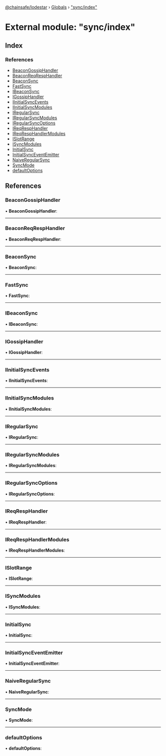 [@chainsafe/lodestar](../README.md) › [Globals](../globals.md) › ["sync/index"](_sync_index_.md)

# External module: "sync/index"

## Index

### References

* [BeaconGossipHandler](_sync_index_.md#beacongossiphandler)
* [BeaconReqRespHandler](_sync_index_.md#beaconreqresphandler)
* [BeaconSync](_sync_index_.md#beaconsync)
* [FastSync](_sync_index_.md#fastsync)
* [IBeaconSync](_sync_index_.md#ibeaconsync)
* [IGossipHandler](_sync_index_.md#igossiphandler)
* [IInitialSyncEvents](_sync_index_.md#iinitialsyncevents)
* [IInitialSyncModules](_sync_index_.md#iinitialsyncmodules)
* [IRegularSync](_sync_index_.md#iregularsync)
* [IRegularSyncModules](_sync_index_.md#iregularsyncmodules)
* [IRegularSyncOptions](_sync_index_.md#iregularsyncoptions)
* [IReqRespHandler](_sync_index_.md#ireqresphandler)
* [IReqRespHandlerModules](_sync_index_.md#ireqresphandlermodules)
* [ISlotRange](_sync_index_.md#islotrange)
* [ISyncModules](_sync_index_.md#isyncmodules)
* [InitialSync](_sync_index_.md#initialsync)
* [InitialSyncEventEmitter](_sync_index_.md#initialsynceventemitter)
* [NaiveRegularSync](_sync_index_.md#naiveregularsync)
* [SyncMode](_sync_index_.md#syncmode)
* [defaultOptions](_sync_index_.md#defaultoptions)

## References

###  BeaconGossipHandler

• **BeaconGossipHandler**:

___

###  BeaconReqRespHandler

• **BeaconReqRespHandler**:

___

###  BeaconSync

• **BeaconSync**:

___

###  FastSync

• **FastSync**:

___

###  IBeaconSync

• **IBeaconSync**:

___

###  IGossipHandler

• **IGossipHandler**:

___

###  IInitialSyncEvents

• **IInitialSyncEvents**:

___

###  IInitialSyncModules

• **IInitialSyncModules**:

___

###  IRegularSync

• **IRegularSync**:

___

###  IRegularSyncModules

• **IRegularSyncModules**:

___

###  IRegularSyncOptions

• **IRegularSyncOptions**:

___

###  IReqRespHandler

• **IReqRespHandler**:

___

###  IReqRespHandlerModules

• **IReqRespHandlerModules**:

___

###  ISlotRange

• **ISlotRange**:

___

###  ISyncModules

• **ISyncModules**:

___

###  InitialSync

• **InitialSync**:

___

###  InitialSyncEventEmitter

• **InitialSyncEventEmitter**:

___

###  NaiveRegularSync

• **NaiveRegularSync**:

___

###  SyncMode

• **SyncMode**:

___

###  defaultOptions

• **defaultOptions**:
